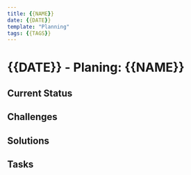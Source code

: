 ```yaml
---
title: {{NAME}}
date: {{DATE}}
template: "Planning"
tags: {{TAGS}}
---
```


# {{DATE}} - Planing: {{NAME}}

## Current Status

## Challenges

## Solutions

## Tasks


